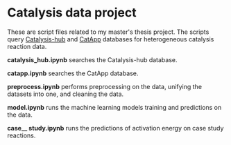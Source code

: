 # Catalysis data project

These are script files related to my master's thesis project. The scripts query
[Catalysis-hub](http://catalysis-hub.org) and
[CatApp](https://cmr.fysik.dtu.dk/catapp/catapp.html#catapp1) databases for
heterogeneous catalysis reaction data.

**catalysis\_hub.ipynb** searches the Catalysis-hub database.

**catapp.ipynb** searches the CatApp database.

**preprocess.ipynb** performs preprocessing on the data, unifying the datasets
into one, and cleaning the data.

**model.ipynb** runs the machine learning models training and predictions on the data.

**case_\_ study.ipynb** runs the predictions of activation energy on case study reactions.
